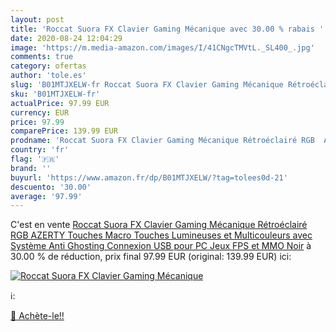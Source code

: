 ```yaml
---
layout: post
title: 'Roccat Suora FX Clavier Gaming Mécanique avec 30.00 % rabais '
date: 2020-08-24 12:04:29
image: 'https://m.media-amazon.com/images/I/41CNgcTMVtL._SL400_.jpg'
comments: true
category: ofertas
author: 'tole.es'
slug: 'B01MTJXELW-fr Roccat Suora FX Clavier Gaming Mécanique Rétroéclairé RGB...'
sku: 'B01MTJXELW-fr'
actualPrice: 97.99 EUR
currency: EUR
price: 97.99
comparePrice: 139.99 EUR
prodname: 'Roccat Suora FX Clavier Gaming Mécanique Rétroéclairé RGB  AZERTY  Touches Macro  Touches Lumineuses et Multicouleurs  avec Système Anti Ghosting  Connexion USB pour PC  Jeux FPS et MMO  Noir'
country: 'fr'
flag: '🇫🇷'
brand: ''
buyurl: 'https://www.amazon.fr/dp/B01MTJXELW/?tag=tolees0d-21'
descuento: '30.00'
average: '97.99'
---
```


C'est en vente [Roccat Suora FX Clavier Gaming Mécanique Rétroéclairé RGB  AZERTY  Touches Macro  Touches Lumineuses et Multicouleurs  avec Système Anti Ghosting  Connexion USB pour PC  Jeux FPS et MMO  Noir](https://www.amazon.fr/dp/B01MTJXELW/?tag=tolees0d-21)  à  30.00 % de réduction, prix final  97.99 EUR (original: 139.99 EUR) ici:

[![Roccat Suora FX Clavier Gaming Mécanique](https://m.media-amazon.com/images/I/41CNgcTMVtL._SL400_.jpg)](https://www.amazon.fr/dp/B01MTJXELW/?tag=tolees0d-21)

ℹ️:


[🛒 Achète-le!!](https://www.amazon.fr/dp/B01MTJXELW/?tag=tolees0d-21)
